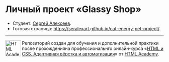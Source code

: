 # Личный проект «Glassy Shop»

- Студент: [Сергей Алексеев](https://up.htmlacademy.ru/htmlcss/35/user/1569399).
- Готовая страница: https://seralexart.github.io/cat-energy-pet-project/.

---

<a href="hhttps://htmlacademy.ru/intensive/adaptive"><img align="left" width="50" height="50" alt="HTML Academy" src="https://up.htmlacademy.ru/static/img/intensive/htmlcss/logo-for-github-2.png"></a>

Репозиторий создан для обучения и дополнительной практики после прохожденияна профессиональнго онлайн‑курса «[HTML и CSS. Адаптивная вёрстка и автоматизация](https://htmlacademy.ru/intensive/adaptive)» от [HTML Academy](https://htmlacademy.ru).
